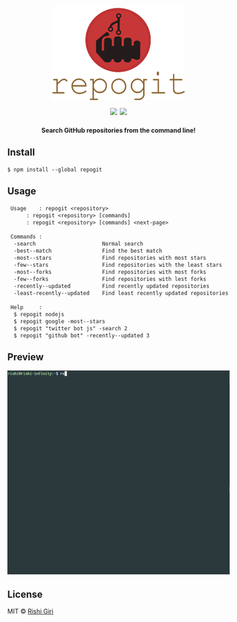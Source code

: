 <h1 align="center">
	<br>
	<img width="300" src="https://raw.githubusercontent.com/CodeDotJS/repogit/master/media/text45.png">
	<br>
	<img src="https://travis-ci.org/CodeDotJS/repogit.svg?branch=master">  <img src="https://img.shields.io/badge/code_style-XO-5ed9c7.svg">
	<br>
</h1>

<p align="center"> <b> Search GitHub repositories from the command line! </b></p>

## Install

```
$ npm install --global repogit
```

## Usage

```
 Usage    : repogit <repository>
	  : repogit <repository> [commands]
	  : repogit <repository> [commands] <next-page>

 Commands :
  -search                     Normal search
  -best--match                Find the best match
  -most--stars                Find repositories with most stars
  -few--stars                 Find repositories with the least stars
  -most--forks                Find repositories with most forks
  -few--forks                 Find repositories with lest forks
  -recently--updated          Find recently updated repositories
  -least-recently--updated    Find least recently updated repositories

 Help     :
  $ repogit nodejs
  $ repogit google -most--stars
  $ repogit "twitter bot js" -search 2
  $ repogit "github bot" -recently--updated 3
```

## Preview

<p align="center"><img src="https://raw.githubusercontent.com/CodeDotJS/repogit/master/media/repogit.gif"></p>

## License

MIT &copy; [Rishi Giri](http://rishigiri.ml)
